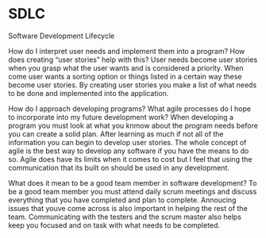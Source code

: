 # SDLC
Software Development Lifecycle

How do I interpret user needs and implement them into a program? How does creating “user stories” help with this?
User needs become user stories when you grasp what the user wants and is considered a priority. When come user wants a sorting option or things listed in a certain way
these become user stories. By creating user stories you make a list of what needs to be done and implemented into the application.

How do I approach developing programs? What agile processes do I hope to incorporate into my future development work?
When developing a program you must look at what you knmow about the program needs before you can create a solid plan. After learning as much if not all of the
information you can begin to develop user stories. The whole concept of agile is the best way to develop any software if you have the means to do so. Agile does have
its limits when it comes to cost but I feel that using the communication that its built on should be used in any development.

What does it mean to be a good team member in software development?
To be a good team member you must attend daily scrum meetings and discuss everything that you have completed and plan to complete. Annoucing issues that youve come
across is also important in helping the rest of the team. Communicating with the testers and the scrum master also helps keep you focused and on task with what needs
to be completed.

